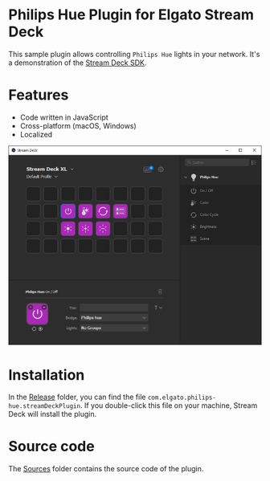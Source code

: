 # Philips Hue Plugin for Elgato Stream Deck
This sample plugin allows controlling `Philips Hue` lights in your network. It's a demonstration of the [Stream Deck SDK](https://developer.elgato.com/documentation/stream-deck/).


# Features
- Code written in JavaScript
- Cross-platform (macOS, Windows)
- Localized

![](screenshot.png)


# Installation
In the [Release](./Release) folder, you can find the file `com.elgato.philips-hue.streamDeckPlugin`. If you double-click this file on your machine, Stream Deck will install the plugin.


# Source code
The [Sources](./Sources) folder contains the source code of the plugin.
